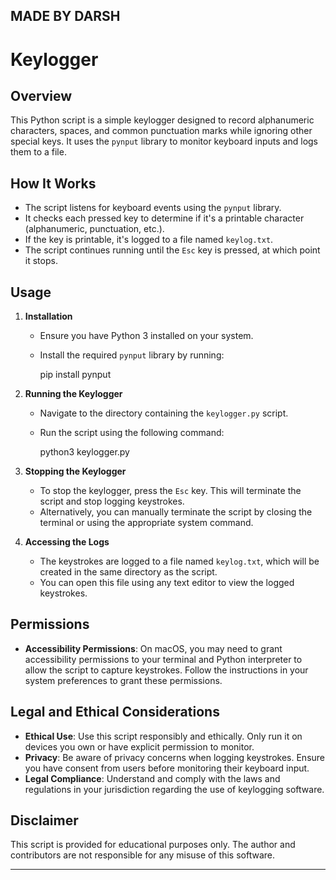 MADE BY DARSH
---

# Keylogger

## Overview

This Python script is a simple keylogger designed to record alphanumeric characters, spaces, and common punctuation marks while ignoring other special keys. It uses the `pynput` library to monitor keyboard inputs and logs them to a file.

## How It Works

- The script listens for keyboard events using the `pynput` library.
- It checks each pressed key to determine if it's a printable character (alphanumeric, punctuation, etc.).
- If the key is printable, it's logged to a file named `keylog.txt`.
- The script continues running until the `Esc` key is pressed, at which point it stops.

## Usage

1. **Installation**

    - Ensure you have Python 3 installed on your system.
    - Install the required `pynput` library by running:
  
      pip install pynput  

2. **Running the Keylogger**

    - Navigate to the directory containing the `keylogger.py` script.
    - Run the script using the following command:

      python3 keylogger.py


3. **Stopping the Keylogger**

    - To stop the keylogger, press the `Esc` key. This will terminate the script and stop logging keystrokes.
    - Alternatively, you can manually terminate the script by closing the terminal or using the appropriate system command.

4. **Accessing the Logs**

    - The keystrokes are logged to a file named `keylog.txt`, which will be created in the same directory as the script.
    - You can open this file using any text editor to view the logged keystrokes.

## Permissions

- **Accessibility Permissions**: On macOS, you may need to grant accessibility permissions to your terminal and Python interpreter to allow the script to capture keystrokes. Follow the instructions in your system preferences to grant these permissions.

## Legal and Ethical Considerations

- **Ethical Use**: Use this script responsibly and ethically. Only run it on devices you own or have explicit permission to monitor.
- **Privacy**: Be aware of privacy concerns when logging keystrokes. Ensure you have consent from users before monitoring their keyboard input.
- **Legal Compliance**: Understand and comply with the laws and regulations in your jurisdiction regarding the use of keylogging software.

## Disclaimer

This script is provided for educational purposes only. The author and contributors are not responsible for any misuse of this software.

---

